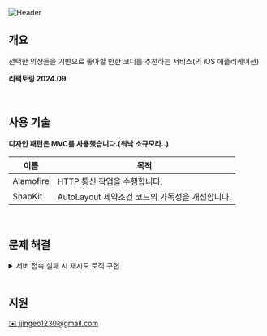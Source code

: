 ![Header](https://github.com/user-attachments/assets/504cc37b-7dab-4a1a-9aaa-bf5ee1d60e86)

## 개요
선택한 의상들을 기반으로 좋아할 만한 코디를 추천하는 서비스(의 iOS 애플리케이션)

**리팩토링 2024.09**

<br/>

## 사용 기술
**디자인 패턴은 MVC를 사용했습니다.(워낙 소규모라..)**

| 이름 | 목적 |
| --- | --- |
| Alamofire | HTTP 통신 작업을 수행합니다. |
| SnapKit | AutoLayout 제약조건 코드의 가독성을 개선합니다. |

<br/>

## 문제 해결
<details>
  <summary>서버 접속 실패 시 재시도 로직 구현</summary>
  
  ### 문제 상황
  일정 횟수만 재시도 후 최종 접속 실패를 구현하고 싶었으나 재시도 횟수를 저장하는 프로퍼티를 메서드 외부에 선언하고 싶지 않았습니다.

  ### 해결 방법
  접속 메서드의 파라미터에 재시도 횟수를 전달하고, 메서드를 재귀 호출해 문제를 해결할 수 있었습니다.
</details>

<br/>

## 지원
[✉️ jjingeo1230@gmail.com](mailto:jjingeo1230@gmail.com)
